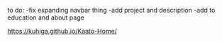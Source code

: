 to do:
	-fix expanding navbar thing
	-add project and description
	-add to education and about page

https://kuhiga.github.io/Kaato-Home/
